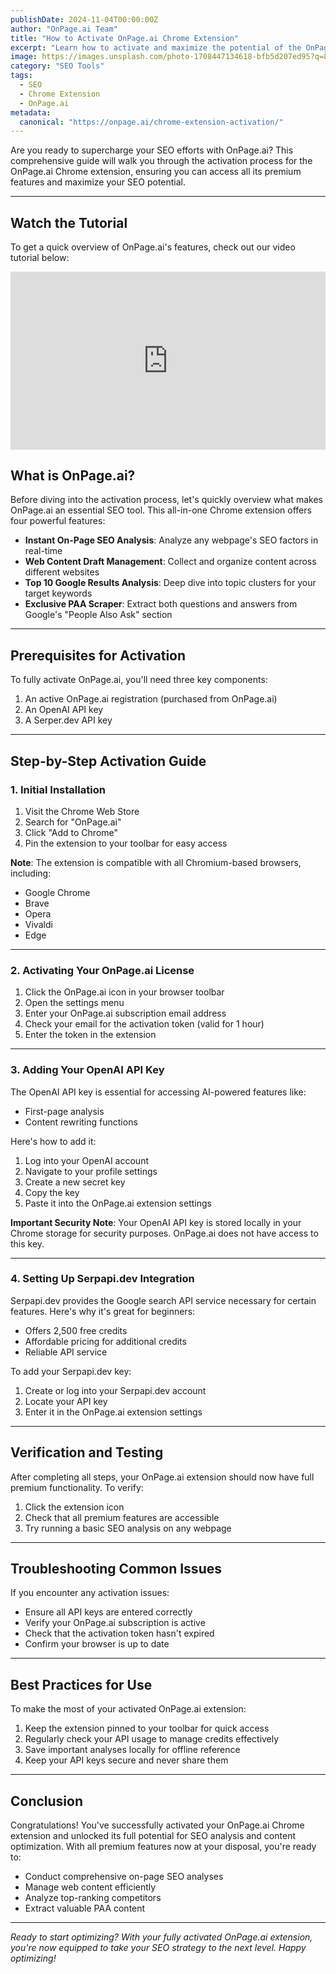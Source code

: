 ```yaml
---
publishDate: 2024-11-04T00:00:00Z
author: "OnPage.ai Team"
title: "How to Activate OnPage.ai Chrome Extension"
excerpt: "Learn how to activate and maximize the potential of the OnPage.ai Chrome extension for SEO optimization with this step-by-step guide."
image: https://images.unsplash.com/photo-1708447134618-bfb5d207ed95?q=80&w=3270&auto=format&fit=crop&ixlib=rb-4.0.3&ixid=M3wxMjA3fDB8MHxwaG90by1wYWdlfHx8fGVufDB8fHx8fA%3D%3D
category: "SEO Tools"
tags:
  - SEO
  - Chrome Extension
  - OnPage.ai
metadata:
  canonical: "https://onpage.ai/chrome-extension-activation/"
---
```


Are you ready to supercharge your SEO efforts with OnPage.ai? This comprehensive guide will walk you through the activation process for the OnPage.ai Chrome extension, ensuring you can access all its premium features and maximize your SEO potential.

---

## Watch the Tutorial

To get a quick overview of OnPage.ai's features, check out our video tutorial below:

<iframe style='display:block;margin:auto;width:742px;max-width:100%;aspect-ratio:1.7708830548926013;' src='https://killerplayer.com/watch/video/488a9a3d-1570-46b6-9915-88f8f7eae17e' frameborder="0" allow="autoplay; gyroscope; picture-in-picture;" allowfullscreen></iframe>

## What is OnPage.ai?

Before diving into the activation process, let's quickly overview what makes OnPage.ai an essential SEO tool. This all-in-one Chrome extension offers four powerful features:

- **Instant On-Page SEO Analysis**: Analyze any webpage's SEO factors in real-time
- **Web Content Draft Management**: Collect and organize content across different websites
- **Top 10 Google Results Analysis**: Deep dive into topic clusters for your target keywords
- **Exclusive PAA Scraper**: Extract both questions and answers from Google's "People Also Ask" section

---

## Prerequisites for Activation

To fully activate OnPage.ai, you'll need three key components:

1. An active OnPage.ai registration (purchased from OnPage.ai)
2. An OpenAI API key
3. A Serper.dev API key

---

## Step-by-Step Activation Guide

### 1. Initial Installation

1. Visit the Chrome Web Store
2. Search for "OnPage.ai"
3. Click "Add to Chrome"
4. Pin the extension to your toolbar for easy access

**Note**: The extension is compatible with all Chromium-based browsers, including:
- Google Chrome
- Brave
- Opera
- Vivaldi
- Edge

---

### 2. Activating Your OnPage.ai License

1. Click the OnPage.ai icon in your browser toolbar
2. Open the settings menu
3. Enter your OnPage.ai subscription email address
4. Check your email for the activation token (valid for 1 hour)
5. Enter the token in the extension

---

### 3. Adding Your OpenAI API Key

The OpenAI API key is essential for accessing AI-powered features like:
- First-page analysis
- Content rewriting functions

Here's how to add it:

1. Log into your OpenAI account
2. Navigate to your profile settings
3. Create a new secret key
4. Copy the key
5. Paste it into the OnPage.ai extension settings

**Important Security Note**: Your OpenAI API key is stored locally in your Chrome storage for security purposes. OnPage.ai does not have access to this key.

---

### 4. Setting Up Serpapi.dev Integration

Serpapi.dev provides the Google search API service necessary for certain features. Here's why it's great for beginners:
- Offers 2,500 free credits
- Affordable pricing for additional credits
- Reliable API service

To add your Serpapi.dev key:

1. Create or log into your Serpapi.dev account
2. Locate your API key
3. Enter it in the OnPage.ai extension settings

---

## Verification and Testing

After completing all steps, your OnPage.ai extension should now have full premium functionality. To verify:

1. Click the extension icon
2. Check that all premium features are accessible
3. Try running a basic SEO analysis on any webpage

---

## Troubleshooting Common Issues

If you encounter any activation issues:

- Ensure all API keys are entered correctly
- Verify your OnPage.ai subscription is active
- Check that the activation token hasn't expired
- Confirm your browser is up to date

---

## Best Practices for Use

To make the most of your activated OnPage.ai extension:

1. Keep the extension pinned to your toolbar for quick access
2. Regularly check your API usage to manage credits effectively
3. Save important analyses locally for offline reference
4. Keep your API keys secure and never share them

---

## Conclusion

Congratulations! You've successfully activated your OnPage.ai Chrome extension and unlocked its full potential for SEO analysis and content optimization. With all premium features now at your disposal, you're ready to:

- Conduct comprehensive on-page SEO analyses
- Manage web content efficiently
- Analyze top-ranking competitors
- Extract valuable PAA content

---

*Ready to start optimizing? With your fully activated OnPage.ai extension, you're now equipped to take your SEO strategy to the next level. Happy optimizing!*
